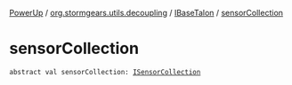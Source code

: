 [PowerUp](../../index.md) / [org.stormgears.utils.decoupling](../index.md) / [IBaseTalon](index.md) / [sensorCollection](./sensor-collection.md)

# sensorCollection

`abstract val sensorCollection: `[`ISensorCollection`](../-i-sensor-collection/index.md)